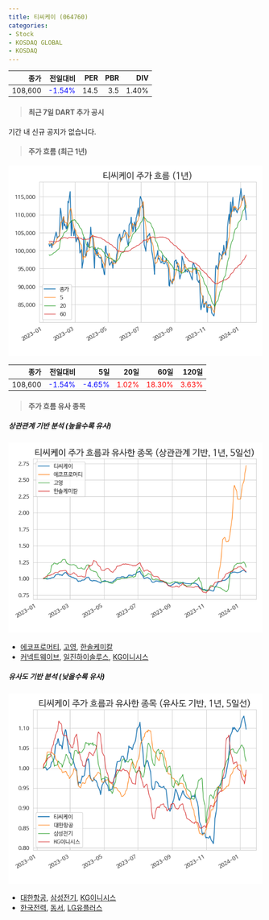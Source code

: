 ```yaml
---
title: 티씨케이 (064760)
categories:
- Stock
- KOSDAQ GLOBAL
- KOSDAQ
---
```


|종가|전일대비|PER|PBR|DIV|
|---:|-------:|--:|--:|--:|
|108,600|<span style="color: blue">-1.54%</span>|14.5|3.5|1.40%|

<!-- more -->

> #### 최근 7일 DART 추가 공시

기간 내 신규 공지가 없습니다.

> #### 주가 흐름 (최근 1년)

![064760](/assets/images/stock/064760.png)

|종가|전일대비|5일|20일|60일|120일|
|---:|-------:|--:|---:|---:|----:|
|108,600|<span style="color: blue">-1.54%</span>|<span style="color: blue">-4.65%</span>|<span style="color: red">1.02%</span>|<span style="color: red">18.30%</span>|<span style="color: red">3.63%</span>|

> #### 주가 흐름 유사 종목

##### 상관관계 기반 분석 (높을수록 유사)
![064760](/assets/images/stock/064760_corr.png)
- [에코프로머티](/450080/), [고영](/098460/), [한솔케미칼](/014680/)
- [커넥트웨이브](/119860/), [일진하이솔루스](/271940/), [KG이니시스](/035600/)

##### 유사도 기반 분석 (낮을수록 유사)	
![064760](/assets/images/stock/064760_sim.png)
- [대한항공](/003490/), [삼성전기](/009150/), [KG이니시스](/035600/)
- [한국전력](/015760/), [동서](/026960/), [LG유플러스](/032640/)
